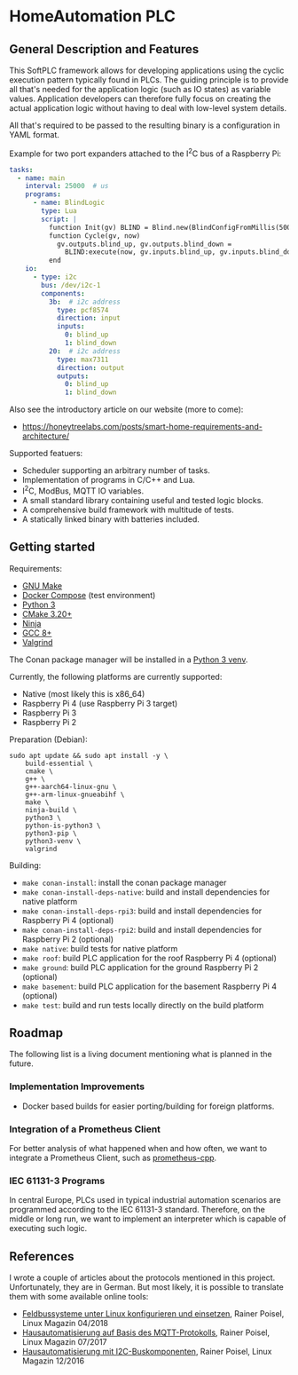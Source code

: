 # HomeAutomation PLC

## General Description and Features

This SoftPLC framework allows for developing applications using the cyclic execution pattern typically found in PLCs. The guiding principle is to provide all that's needed for the application logic (such as IO states) as variable values. Application developers can therefore fully focus on creating the actual application logic without having to deal with low-level system details.

All that's required to be passed to the resulting binary is a configuration in YAML format.

Example for two port expanders attached to the I<sup>2</sup>C bus of a Raspberry Pi:

``` yaml
tasks:
  - name: main
    interval: 25000  # us
    programs:
      - name: BlindLogic
        type: Lua
        script: |
          function Init(gv) BLIND = Blind.new(BlindConfigFromMillis(500, 50000, 50000)) end
          function Cycle(gv, now)
            gv.outputs.blind_up, gv.outputs.blind_down =
              BLIND:execute(now, gv.inputs.blind_up, gv.inputs.blind_down)
          end
    io:
      - type: i2c
        bus: /dev/i2c-1
        components:
          3b:  # i2c address
            type: pcf8574
            direction: input
            inputs:
              0: blind_up
              1: blind_down
          20:  # i2c address
            type: max7311
            direction: output
            outputs:
              0: blind_up
              1: blind_down
```

Also see the introductory article on our website (more to come):
- https://honeytreelabs.com/posts/smart-home-requirements-and-architecture/

Supported featuers:

- Scheduler supporting an arbitrary number of tasks.
- Implementation of programs in C/C++ and Lua.
- I<sup>2</sup>C, ModBus, MQTT IO variables.
- A small standard library containing useful and tested logic blocks.
- A comprehensive build framework with multitude of tests.
- A statically linked binary with batteries included.

## Getting started

Requirements:

- [GNU Make](https://www.gnu.org/software/make/)
- [Docker Compose](https://docs.docker.com/compose/install/) (test environment)
- [Python 3](https://www.python.org/)
- [CMake 3.20+](https://cmake.org/)
- [Ninja](https://ninja-build.org/)
- [GCC 8+](https://gcc.gnu.org/)
- [Valgrind](https://valgrind.org/)

The Conan package manager will be installed in a [Python 3 venv](https://docs.python.org/3/library/venv.html).

Currently, the following platforms are currently supported:

- Native (most likely this is x86_64)
- Raspberry Pi 4 (use Raspberry Pi 3 target)
- Raspberry Pi 3
- Raspberry Pi 2

Preparation (Debian):

``` shell
sudo apt update && sudo apt install -y \
    build-essential \
    cmake \
    g++ \
    g++-aarch64-linux-gnu \
    g++-arm-linux-gnueabihf \
    make \
    ninja-build \
    python3 \
    python-is-python3 \
    python3-pip \
    python3-venv \
    valgrind
```

Building:

- `make conan-install`: install the conan package manager
- `make conan-install-deps-native`: build and install dependencies for native platform
- `make conan-install-deps-rpi3`: build and install dependencies for Raspberry Pi 4 (optional)
- `make conan-install-deps-rpi2`: build and install dependencies for Raspberry Pi 2 (optional)
- `make native`: build tests for native platform
- `make roof`: build PLC application for the roof Raspberry Pi 4 (optional)
- `make ground`: build PLC application for the ground Raspberry Pi 2 (optional)
- `make basement`: build PLC application for the basement Raspberry Pi 4 (optional)
- `make test`: build and run tests locally directly on the build platform

## Roadmap

The following list is a living document mentioning what is planned in the future.

### Implementation Improvements

- Docker based builds for easier porting/building for foreign platforms.

### Integration of a Prometheus Client

For better analysis of what happened when and how often, we want to integrate a Prometheus Client, such as [prometheus-cpp](https://github.com/jupp0r/prometheus-cpp).

### IEC 61131-3 Programs

In central Europe, PLCs used in typical industrial automation scenarios are programmed according to the IEC 61131-3 standard. Therefore, on the middle or long run, we want to implement an interpreter which is capable of executing such logic.

## References

I wrote a couple of articles about the protocols mentioned in this project. Unfortunately, they are in German. But most likely, it is possible to translate them with some available online tools:

- [Feldbussysteme unter Linux konfigurieren und einsetzen](https://www.linux-magazin.de/ausgaben/2018/04/feldbusse/), Rainer Poisel, Linux Magazin 04/2018
- [Hausautomatisierung auf Basis des MQTT-Protokolls](https://www.linux-magazin.de/ausgaben/2017/07/mqtt/), Rainer Poisel, Linux Magazin 07/2017
- [Hausautomatisierung mit I2C-Buskomponenten](https://www.linux-magazin.de/ausgaben/2016/12/i2c-bus/), Rainer Poisel, Linux Magazin 12/2016
